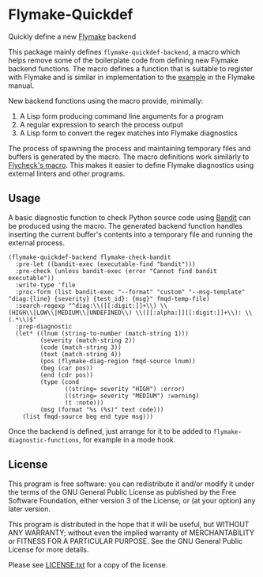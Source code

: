 # Flymake-Quickdef
Quickly define a new [Flymake][flymake] backend

This package mainly defines `flymake-quickdef-backend`, a macro which
helps remove some of the boilerplate code from defining new Flymake
backend functions. The macro defines a function that is suitable to
register with Flymake and is similar in implementation to the
[example][example] in the Flymake manual.

New backend functions using the macro provide, minimally:

1. A Lisp form producing command line arguments for a program
2. A regular expression to search the process output
3. A Lisp form to convert the regex matches into Flymake diagnostics

The process of spawning the process and maintaining temporary files
and buffers is generated by the macro. The macro definitions work
similarly to [Flycheck's macro][fly-checker]. This makes it easier to
define Flymake diagnostics using external linters and other programs.

## Usage
A basic diagnostic function to check Python source code using
[Bandit][bandit] can be produced using the macro. The generated
backend function handles inserting the current buffer's contents into
a temporary file and running the external process.

```elisp
(flymake-quickdef-backend flymake-check-bandit
  :pre-let ((bandit-exec (executable-find "bandit")))
  :pre-check (unless bandit-exec (error "Cannot find bandit executable"))
  :write-type 'file
  :proc-form (list bandit-exec "--format" "custom" "--msg-template" "diag:{line} {severity} {test_id}: {msg}" fmqd-temp-file)
  :search-regexp "^diag:\\([[:digit:]]+\\) \\(HIGH\\|LOW\\|MEDIUM\\|UNDEFINED\\) \\([[:alpha:]][[:digit:]]+\\): \\(.*\\)$"
  :prep-diagnostic
  (let* ((lnum (string-to-number (match-string 1)))
         (severity (match-string 2))
         (code (match-string 3))
         (text (match-string 4))
         (pos (flymake-diag-region fmqd-source lnum))
         (beg (car pos))
         (end (cdr pos))
         (type (cond
                ((string= severity "HIGH") :error)
                ((string= severity "MEDIUM") :warning)
                (t :note)))
         (msg (format "%s (%s)" text code)))
    (list fmqd-source beg end type msg)))
```

Once the backend is defined, just arrange for it to be added to
`flymake-diagnostic-functions`, for example in a mode hook.

## License
This program is free software: you can redistribute it and/or modify
it under the terms of the GNU General Public License as published by
the Free Software Foundation, either version 3 of the License, or (at
your option) any later version.

This program is distributed in the hope that it will be useful, but
WITHOUT ANY WARRANTY; without even the implied warranty of
MERCHANTABILITY or FITNESS FOR A PARTICULAR PURPOSE. See the GNU
General Public License for more details.

Please see [LICENSE.txt](LICENSE.txt) for a copy of the license.

[flymake]: https://www.gnu.org/software/emacs/manual/html_node/flymake/index.html
[example]: https://www.gnu.org/software/emacs/manual/html_node/flymake/An-annotated-example-backend.html
[fly-checker]: https://www.flycheck.org/en/latest/developer/developing.html#writing-the-checker
[bandit]: https://github.com/PyCQA/bandit
